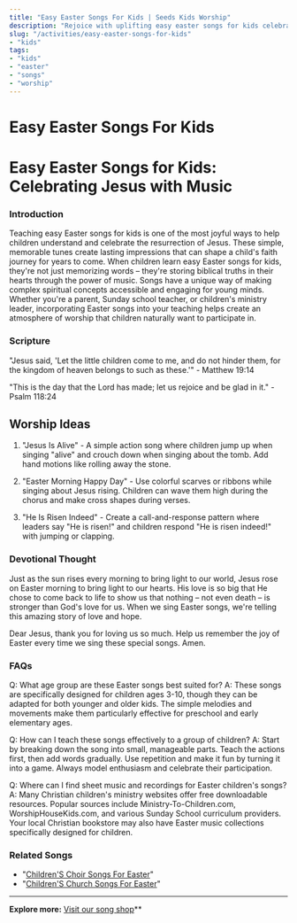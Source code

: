 ```yaml
---
title: "Easy Easter Songs For Kids | Seeds Kids Worship"
description: "Rejoice with uplifting easy easter songs for kids celebrating Jesus' resurrection. Easter worship resources for kids and Sunday school."
slug: "/activities/easy-easter-songs-for-kids"
- "kids"
tags:
- "kids"
- "easter"
- "songs"
- "worship"
---
```


# Easy Easter Songs For Kids

# Easy Easter Songs for Kids: Celebrating Jesus with Music

### Introduction
Teaching easy Easter songs for kids is one of the most joyful ways to help children understand and celebrate the resurrection of Jesus. These simple, memorable tunes create lasting impressions that can shape a child's faith journey for years to come. When children learn easy Easter songs for kids, they're not just memorizing words – they're storing biblical truths in their hearts through the power of music. Songs have a unique way of making complex spiritual concepts accessible and engaging for young minds. Whether you're a parent, Sunday school teacher, or children's ministry leader, incorporating Easter songs into your teaching helps create an atmosphere of worship that children naturally want to participate in.

### Scripture
"Jesus said, 'Let the little children come to me, and do not hinder them, for the kingdom of heaven belongs to such as these.'" - Matthew 19:14

"This is the day that the Lord has made; let us rejoice and be glad in it." - Psalm 118:24

## Worship Ideas
1. "Jesus Is Alive" - A simple action song where children jump up when singing "alive" and crouch down when singing about the tomb. Add hand motions like rolling away the stone.

2. "Easter Morning Happy Day" - Use colorful scarves or ribbons while singing about Jesus rising. Children can wave them high during the chorus and make cross shapes during verses.

3. "He Is Risen Indeed" - Create a call-and-response pattern where leaders say "He is risen!" and children respond "He is risen indeed!" with jumping or clapping.

### Devotional Thought
Just as the sun rises every morning to bring light to our world, Jesus rose on Easter morning to bring light to our hearts. His love is so big that He chose to come back to life to show us that nothing – not even death – is stronger than God's love for us. When we sing Easter songs, we're telling this amazing story of love and hope.

Dear Jesus, thank you for loving us so much. Help us remember the joy of Easter every time we sing these special songs. Amen.

### FAQs
Q: What age group are these Easter songs best suited for?
A: These songs are specifically designed for children ages 3-10, though they can be adapted for both younger and older kids. The simple melodies and movements make them particularly effective for preschool and early elementary ages.

Q: How can I teach these songs effectively to a group of children?
A: Start by breaking down the song into small, manageable parts. Teach the actions first, then add words gradually. Use repetition and make it fun by turning it into a game. Always model enthusiasm and celebrate their participation.

Q: Where can I find sheet music and recordings for Easter children's songs?
A: Many Christian children's ministry websites offer free downloadable resources. Popular sources include Ministry-To-Children.com, WorshipHouseKids.com, and various Sunday School curriculum providers. Your local Christian bookstore may also have Easter music collections specifically designed for children.

### Related Songs

- "[Children'S Choir Songs For Easter](/activities/children-s-choir-songs-for-easter/)"
- "[Children'S Church Songs For Easter](/activities/children-s-church-songs-for-easter/)"

---

**Explore more:** [Visit our song shop](https://seedskidsworship.com/shop)**

<!-- Schema Markup -->
<script type="application/ld+json">
{
  "@context": "https://schema.org",
  "@type": "MusicRecording",
  "name": "Easy Easter Songs For Kids",
  "byArtist": {
    "@type": "MusicGroup",
    "name": "Seeds Kids Worship"
  },
  "isFamilyFriendly": true,
  "url": "https://seedskidsworship.com/activities/easy-easter-songs-for-kids/"
}
</script>